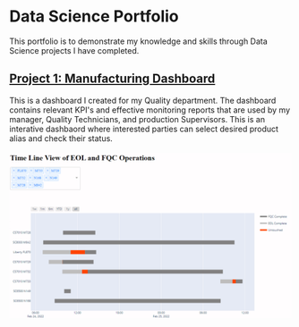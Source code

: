 # Data Science Portfolio
This portfolio is to demonstrate my knowledge and skills through Data Science projects I have completed.

## [Project 1: Manufacturing Dashboard](https://github.com/sajidsarkar/Manufacturing-Dash)
This is a dashboard I created for my Quality department. The dashboard contains relevant KPI's and effective monitoring reports that are used by my manager, Quality Technicians, and production Supervisors. This is an interative dashbaord where interested parties can select desired product alias and check their status. <br><br/>
![](https://github.com/sajidsarkar/sajidsarkar.github.io/blob/main/pictures/Machine%20Status_Initial%20Dash.PNG)
